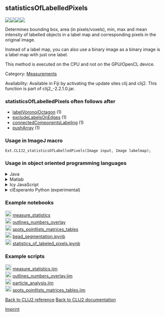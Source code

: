 ## statisticsOfLabelledPixels
<img src="images/mini_empty_logo.png"/><img src="images/mini_clij2_logo.png"/><img src="images/mini_clijx_logo.png"/><img src="images/mini_cle_logo.png"/>

Determines bounding box, area (in pixels/voxels), min, max and mean intensity 
 of labelled objects in a label map and corresponding pixels in the original image. 

Instead of a label map, you can also use a binary image as a binary image is a label map with just one label.

This method is executed on the CPU and not on the GPU/OpenCL device.

Category: [Measurements](https://clij.github.io/clij2-docs/reference__measurement)

Availability: Available in Fiji by activating the update sites clij and clij2.
This function is part of clij2_-2.2.1.0.jar.

### statisticsOfLabelledPixels often follows after
* <a href="reference_labelVoronoiOctagon">labelVoronoiOctagon</a> (1)
* <a href="reference_excludeLabelsOnEdges">excludeLabelsOnEdges</a> (1)
* <a href="reference_connectedComponentsLabeling">connectedComponentsLabeling</a> (1)
* <a href="reference_pushArray">pushArray</a> (1)


### Usage in ImageJ macro
```
Ext.CLIJ2_statisticsOfLabelledPixels(Image input, Image labelmap);
```


### Usage in object oriented programming languages



<details>

<summary>
Java
</summary>
<pre class="highlight">// init CLIJ and GPU
import net.haesleinhuepf.clij2.CLIJ2;
import net.haesleinhuepf.clij.clearcl.ClearCLBuffer;
CLIJ2 clij2 = CLIJ2.getInstance();

// get input parameters
ClearCLBuffer input = clij2.push(inputImagePlus);
ClearCLBuffer labelmap = clij2.push(labelmapImagePlus);
</pre>

<pre class="highlight">
// Execute operation on GPU
double[][] resultStatisticsOfLabelledPixels = clij2.statisticsOfLabelledPixels(input, labelmap);
</pre>

<pre class="highlight">
// show result
System.out.println(resultStatisticsOfLabelledPixels);

// cleanup memory on GPU
clij2.release(input);
clij2.release(labelmap);
</pre>

</details>



<details>

<summary>
Matlab
</summary>
<pre class="highlight">% init CLIJ and GPU
clij2 = init_clatlab();

% get input parameters
input = clij2.pushMat(input_matrix);
labelmap = clij2.pushMat(labelmap_matrix);
</pre>

<pre class="highlight">
% Execute operation on GPU
double[][] resultStatisticsOfLabelledPixels = clij2.statisticsOfLabelledPixels(input, labelmap);
</pre>

<pre class="highlight">
% show result
System.out.println(resultStatisticsOfLabelledPixels);

% cleanup memory on GPU
clij2.release(input);
clij2.release(labelmap);
</pre>

</details>



<details>

<summary>
Icy JavaScript
</summary>
<pre class="highlight">// init CLIJ and GPU
importClass(net.haesleinhuepf.clicy.CLICY);
importClass(Packages.icy.main.Icy);

clij2 = CLICY.getInstance();

// get input parameters
input_sequence = getSequence();
input = clij2.pushSequence(input_sequence);
labelmap_sequence = getSequence();
labelmap = clij2.pushSequence(labelmap_sequence);
</pre>

<pre class="highlight">
// Execute operation on GPU
double[][] resultStatisticsOfLabelledPixels = clij2.statisticsOfLabelledPixels(input, labelmap);
</pre>

<pre class="highlight">
// show result
System.out.println(resultStatisticsOfLabelledPixels);

// cleanup memory on GPU
clij2.release(input);
clij2.release(labelmap);
</pre>

</details>



<details>

<summary>
clEsperanto Python (experimental)
</summary>
<pre class="highlight">import pyclesperanto_prototype as cle

cle.statistics_of_labelled_pixels(input, labelmap)

</pre>



</details>





### Example notebooks
<a href="https://clij.github.io/clij2-docs/md/measure_statistics"><img src="images/language_macro.png" height="20"/></a> [measure_statistics](https://clij.github.io/clij2-docs/md/measure_statistics)  
<a href="https://clij.github.io/clij2-docs/md/outlines_numbers_overlay"><img src="images/language_macro.png" height="20"/></a> [outlines_numbers_overlay](https://clij.github.io/clij2-docs/md/outlines_numbers_overlay)  
<a href="https://clij.github.io/clij2-docs/md/spots_pointlists_matrices_tables"><img src="images/language_macro.png" height="20"/></a> [spots_pointlists_matrices_tables](https://clij.github.io/clij2-docs/md/spots_pointlists_matrices_tables)  
<a href="https://github.com/clEsperanto/pyclesperanto_prototype/tree/master/demo/segmentation/bead_segmentation.ipynb"><img src="images/language_python.png" height="20"/></a> [bead_segmentation.ipynb](https://github.com/clEsperanto/pyclesperanto_prototype/tree/master/demo/segmentation/bead_segmentation.ipynb)  
<a href="https://github.com/clEsperanto/pyclesperanto_prototype/tree/master/benchmarks/statistics_of_labeled_pixels.ipynb"><img src="images/language_python.png" height="20"/></a> [statistics_of_labeled_pixels.ipynb](https://github.com/clEsperanto/pyclesperanto_prototype/tree/master/benchmarks/statistics_of_labeled_pixels.ipynb)  




### Example scripts
<a href="https://github.com/clij/clij2-docs/blob/master/src/main/macro/measure_statistics.ijm"><img src="images/language_macro.png" height="20"/></a> [measure_statistics.ijm](https://github.com/clij/clij2-docs/blob/master/src/main/macro/measure_statistics.ijm)  
<a href="https://github.com/clij/clij2-docs/blob/master/src/main/macro/outlines_numbers_overlay.ijm"><img src="images/language_macro.png" height="20"/></a> [outlines_numbers_overlay.ijm](https://github.com/clij/clij2-docs/blob/master/src/main/macro/outlines_numbers_overlay.ijm)  
<a href="https://github.com/clij/clij2-docs/blob/master/src/main/macro/particle_analysis.ijm"><img src="images/language_macro.png" height="20"/></a> [particle_analysis.ijm](https://github.com/clij/clij2-docs/blob/master/src/main/macro/particle_analysis.ijm)  
<a href="https://github.com/clij/clij2-docs/blob/master/src/main/macro/spots_pointlists_matrices_tables.ijm"><img src="images/language_macro.png" height="20"/></a> [spots_pointlists_matrices_tables.ijm](https://github.com/clij/clij2-docs/blob/master/src/main/macro/spots_pointlists_matrices_tables.ijm)  


[Back to CLIJ2 reference](https://clij.github.io/clij2-docs/reference)
[Back to CLIJ2 documentation](https://clij.github.io/clij2-docs)

[Imprint](https://clij.github.io/imprint)
